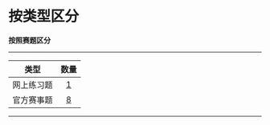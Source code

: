 # 按类型区分

**按照赛题区分**  

---

| 类型 | 数量 |
|:---:|:---:|
| 网上练习题|[1](web.html)|
| 官方赛事题|[8](comp.html)|

---

